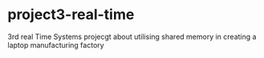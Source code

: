 # project3-real-time
3rd real Time Systems projecgt about utilising shared memory in creating a laptop manufacturing factory
